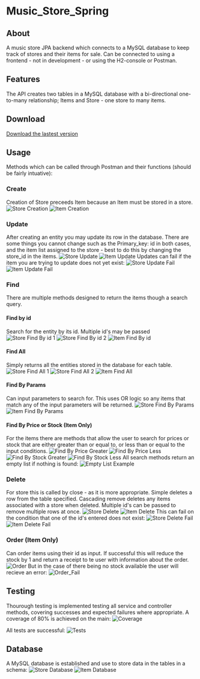 # Music_Store_Spring
## About
A music store JPA backend which connects to a MySQL database to keep track of stores and their items for sale. Can be connected to using a frontend - not in development - or using the H2-console or Postman.
## Features
The API creates two tables in a MySQL database with a bi-directional one-to-many relationship; Items and Store - one store to many items.

## Download
[Download the lastest version](https://github.com/Matthew-Place/Music_Store_Spring/blob/main/MusicStore-0.0.1-SNAPSHOT.jar?raw=true)

## Usage
Methods which can be called through Postman and their functions (should be fairly intuative):
### Create
Creation of Store preceeds Item because an Item must be stored in a store.
![Store Creation](https://github.com/Matthew-Place/Music_Store_Spring/blob/main/Documentation/Store_Create.png)
![Item Creation](https://github.com/Matthew-Place/Music_Store_Spring/blob/main/Documentation/Item_Create.png)
### Update
After creating an entity you may update its row in the database. There are some things you cannot change such as the Primary_key: id in both cases, and the item list assigned to the store - best to do this by changing the store_id in the items.
![Store Update](https://github.com/Matthew-Place/Music_Store_Spring/blob/main/Documentation/Store_Update.png)
![Item Update](https://github.com/Matthew-Place/Music_Store_Spring/blob/main/Documentation/Item_Update.png)
Updates can fail if the item you are trying to update does not yet exist:
![Store Update Fail](https://github.com/Matthew-Place/Music_Store_Spring/blob/main/Documentation/Store_Update_fail.png)
![Item Update Fail](https://github.com/Matthew-Place/Music_Store_Spring/blob/main/Documentation/Item_Update_fail.png)
### Find
There are multiple methods designed to return the items though a search query.
#### Find by id
Search for the entity by its id. Multiple id's may be passed
![Store Find By id 1](https://github.com/Matthew-Place/Music_Store_Spring/blob/main/Documentation/Store_FindById_1.png)
![Store Find By id 2](https://github.com/Matthew-Place/Music_Store_Spring/blob/main/Documentation/Store_FindById_2.png)
![Item Find By id](https://github.com/Matthew-Place/Music_Store_Spring/blob/main/Documentation/Item_FindById.png)
#### Find All
Simply returns all the entities stored in the database for each table.
![Store Find All 1](https://github.com/Matthew-Place/Music_Store_Spring/blob/main/Documentation/Store_FindAll_1.png)
![Store Find All 2](https://github.com/Matthew-Place/Music_Store_Spring/blob/main/Documentation/Store_FindAll_2.png)
![Item Find All](https://github.com/Matthew-Place/Music_Store_Spring/blob/main/Documentation/Item_FindAll.png)
#### Find By Params
Can input parameters to search for. This uses OR logic so any items that match any of the input parameters will be returned.
![Store Find By Params](https://github.com/Matthew-Place/Music_Store_Spring/blob/main/Documentation/Store_FindByParams.png)
![Item Find By Params](https://github.com/Matthew-Place/Music_Store_Spring/blob/main/Documentation/Item_FindByParams.png)
#### Find By Price or Stock (Item Only)
For the items there are methods that allow the user to search for prices or stock that are either greater than or equal to, or less than or equal to the input conditions.
![Find By Price Greater](https://github.com/Matthew-Place/Music_Store_Spring/blob/main/Documentation/Item_FindByPriceGreater.png)
![Find By Price Less](https://github.com/Matthew-Place/Music_Store_Spring/blob/main/Documentation/Item_FindByPriceLess.png)
![Find By Stock Greater](https://github.com/Matthew-Place/Music_Store_Spring/blob/main/Documentation/Item_FindByStockGreater.png)
![Find By Stock Less](https://github.com/Matthew-Place/Music_Store_Spring/blob/main/Documentation/Item_FindByStockLess.png)
All search methods return an empty list if nothing is found:
![Empty List Example](https://github.com/Matthew-Place/Music_Store_Spring/blob/main/Documentation/Empty.png)
### Delete
For store this is called by close - as it is more appropriate. Simple deletes a row from the table specified. Cascading remove deletes any items associated with a store when deleted. Multiple id's can be passed to remove multiple rows at once.
![Store Delete](https://github.com/Matthew-Place/Music_Store_Spring/blob/main/Documentation/Store_Delete_new.png)
![Item Delete](https://github.com/Matthew-Place/Music_Store_Spring/blob/main/Documentation/Item_Delete.png)
This can fail on the condition that one of the id's entered does not exist:
![Store Delete Fail](https://github.com/Matthew-Place/Music_Store_Spring/blob/main/Documentation/Store_Delete_fail.png)
![Item Delete Fail](https://github.com/Matthew-Place/Music_Store_Spring/blob/main/Documentation/Item_Delete_fail.png)
### Order (Item Only)
Can order items using their id as input. If successful this will reduce the stock by 1 and return a receipt to te user with information about the order.
![Order](https://github.com/Matthew-Place/Music_Store_Spring/blob/main/Documentation/Item_Order.png)
But in the case of there being no stock available the user will recieve an error:
![Order_Fail](https://github.com/Matthew-Place/Music_Store_Spring/blob/main/Documentation/Item_Order_fail.png)

## Testing
Thourough testing is implemented testing all service and controller methods, covering successes and expected failures where appropriate. A coverage of 80% is achieved on the main:
![Coverage](https://github.com/Matthew-Place/Music_Store_Spring/blob/main/Documentation/Coverage.png)

All tests are successful:
![Tests](https://github.com/Matthew-Place/Music_Store_Spring/blob/main/Documentation/Tests.png)

## Database
A MySQL database is established and use to store data in the tables in a schema:
![Store Database](https://github.com/Matthew-Place/Music_Store_Spring/blob/main/Documentation/MySQL_Store.png)
![Item Database](https://github.com/Matthew-Place/Music_Store_Spring/blob/main/Documentation/MySQL_Item.png)
